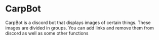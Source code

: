 # CarpBot
CarpBot is a discord bot that displays images of certain things. These images are divided in groups. You can add links and remove them from discord as well as some other functions
